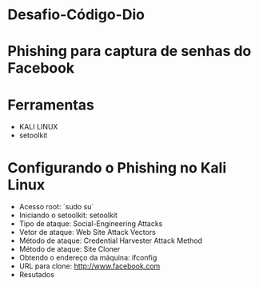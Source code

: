 # Desafio-Código-Dio
# Phishing para captura de senhas do Facebook
# Ferramentas
* KALI LINUX
* setoolkit
# Configurando o Phishing no Kali Linux
* Acesso root: ´sudo su´
* Iniciando o setoolkit: setoolkit
* Tipo de ataque: Social-Engineering Attacks
* Vetor de ataque: Web Site Attack Vectors
* Método de ataque: Credential Harvester Attack Method 
* Método de ataque: Site Cloner
* Obtendo o endereço da máquina: ifconfig
* URL para clone: http://www.facebook.com
* Resutados
